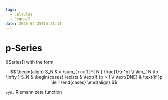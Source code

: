 ```yaml
---
tags:
  - Calculus
  - Cegep/2
date: 2025-04-25T14:21:14
---
```


# p-Series

[[Series]] with the form

$$
\begin{align}
S_N & = \sum_{ n = 1 }^{ N } \frac{1}{n^p} \\
\lim_{ N \to \infty } S_N & \begin{cases}
\exists & \text{if }p > 1 \\
\text{DNE} & \text{if }p \le 1
\end{cases}
\end{align}
$$

`Syn.` Riemann zeta function
